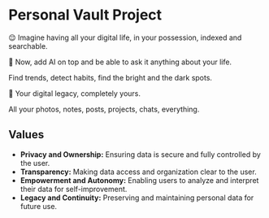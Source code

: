 # Personal Vault Project

😌 Imagine having all your digital life, in your possession, indexed and searchable. 

🤖 Now, add AI on top and be able to ask it anything about your life. 

Find trends, detect habits, find the bright and the dark spots. 

🧳 Your digital legacy, completely yours. 

All your photos, notes, posts, projects, chats, everything.

## Values 

- **Privacy and Ownership:** Ensuring data is secure and fully controlled by the user.
- **Transparency:** Making data access and organization clear to the user.
- **Empowerment and Autonomy:** Enabling users to analyze and interpret their data for self-improvement.
- **Legacy and Continuity:** Preserving and maintaining personal data for future use.